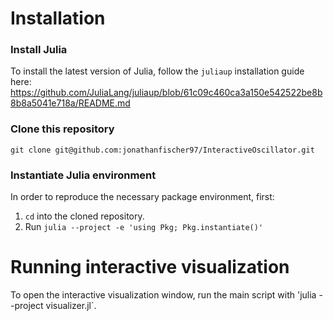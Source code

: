 # Installation
### Install Julia 
To install the latest version of Julia, follow the `juliaup` installation guide here:
https://github.com/JuliaLang/juliaup/blob/61c09c460ca3a150e542522be8b8b8a5041e718a/README.md


### Clone this repository
`git clone git@github.com:jonathanfischer97/InteractiveOscillator.git`



### Instantiate Julia environment
In order to reproduce the necessary package environment, first:
1. `cd` into the cloned repository.
2. Run `julia --project -e 'using Pkg; Pkg.instantiate()'`


# Running interactive visualization
To open the interactive visualization window, run the main script with 'julia --project visualizer.jl`.

